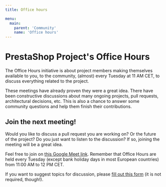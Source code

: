 ```yaml
---
title: Office hours

menu:
  main:
    parent: 'Community'
    name: 'Office hours'
---
```


# PrestaShop Project's Office Hours

The Office Hours initiative is about project members making themselves available to you, to the community, (almost) every Tuesday at 11 AM CET, to discuss everything related to the project.

These meetings have already proven they were a great idea. There have been constructive discussions about many ongoing projects, pull requests, architectural decisions, etc. This is also a chance to answer some community questions and help them finish their contributions.

## Join the next meeting!

Would you like to discuss a pull request you are working on? Or the future of the project? Do you just want to listen to the discussion? If so, joining the meeting will be a great idea.

Feel free to join on [this Google Meet link](https://meet.google.com/fer-hcgk-wti). Remember that Office Hours are held every Tuesday (except bank holiday days in most European countries) from 11:00 AM to 12 PM CET.

If you want to suggest topics for discussion, please [fill out this form](https://forms.gle/2r7jPp5WxhFSUQme8) (it is not required, though!).
